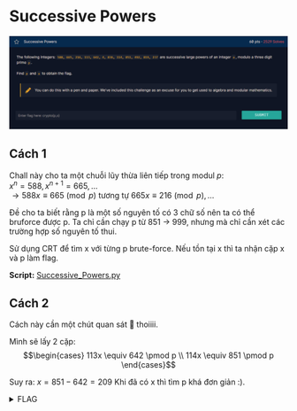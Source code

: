 # Successive Powers
![alt text](<BRAINTEASERS PART 1/image/image.png>)
## Cách 1
Chall này cho ta một chuỗi lũy thừa liên tiếp trong modul $p$:<br>
$x^{n} = 588, x^{n+1} = 665, \dots$ <br>
$\to 588x \equiv 665\pmod p$ tương tự $665x \equiv 216\pmod p, \dots$ <br>

Đề cho ta biết rằng p là một số nguyên tố có 3 chữ số nên ta có thể bruforce được p. Ta chỉ cần chạy p từ 851 -> 999, nhưng mà chỉ cần xét các trường hợp số nguyên tố thui. <br>

Sử dụng CRT để tìm x với từng p brute-force. Nếu tồn tại x thì ta nhận cặp x và p làm flag. <br>

**Script:** [Successive_Powers.py](<BRAINTEASERS PART 1/Successive_Powers.py>)

## Cách 2
Cách này cần một chút quan sát :eyes: thoiiii. <br>

Mình sẽ lấy 2 cặp: <br>
$$\begin{cases}
   113x  \equiv 642 \pmod p \\
   114x  \equiv 851 \pmod p
\end{cases}$$

Suy ra: $x = 851 - 642 = 209$
Khi đã có x thì tìm p khá đơn giản :).

<details>
<summary>FLAG</summary>

crypto{209,919}

</details>


